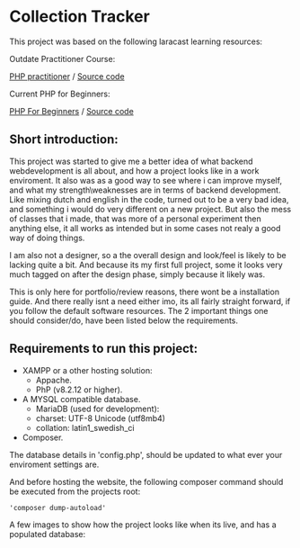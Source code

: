 # Collection Tracker

This project was based on the following laracast learning resources:

Outdate Practitioner Course:

[PHP practitioner](https://laracasts.com/series/php-for-beginners) / [Source code](https://github.com/laracasts/The-PHP-Practitioner-Full-Source-Code)

Current PHP for Beginners:

[PHP For Beginners](https://laracasts.com/series/php-for-beginners-2023-edition) / [Source code](https://github.com/laracasts/PHP-For-Beginners-Series)

## Short introduction:
This project was started to give me a better idea of what backend webdevelopment is all about, and how a project looks like in a work enviroment.
It also was as a good way to see where i can improve myself, and what my strength\weaknesses are in terms of backend development.
Like mixing dutch and english in the code, turned out to be a very bad idea, and something i would do very different on a new project.
But also the mess of classes that i made, that was more of a personal experiment then anything else, it all works as intended but in some cases not realy a good way of doing things.

I am also not a designer, so a the overall design and look/feel is likely to be lacking quite a bit.
And because its my first full project, some it looks very much tagged on after the design phase, simply because it likely was.

This is only here for portfolio/review reasons, there wont be a installation guide.
And there really isnt a need either imo, its all fairly straight forward, if you follow the default software resources.
The 2 important things one should consider/do, have been listed below the requirements.

## Requirements to run this project:
* XAMPP or a other hosting solution:
	- Appache.
	- PhP (v8.2.12 or higher).
* A MYSQL compatible database.
	- MariaDB (used for development):
	- charset: UTF-8 Unicode (utf8mb4) 
	- collation: latin1_swedish_ci
* Composer.

The database details in 'config.php', should be updated to what ever your enviroment settings are.

And before hosting the website, the following composer command should be executed from the projects root:

	'composer dump-autoload'

A few images to show how the project looks like when its live, and has a populated database:
